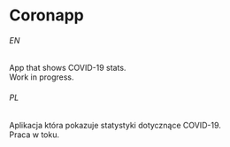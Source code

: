 # Coronapp

###### EN
App that shows COVID-19 stats.  
Work in progress.

###### PL
Aplikacja która pokazuje statystyki dotycznące COVID-19.  
Praca w toku.
